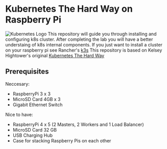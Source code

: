 # Kubernetes The Hard Way on Raspberry Pi
![Kubernetes Logo](https://kubernetes.io/images/kubernetes-horizontal-color.png)
This repository will guide you through installing and configuring k8s cluster.
After completing the lab you will have a better understaing of k8s internal components.
If you just want to install a cluster on your raspberry pi see Rancher's [k3s](https://k3s.io/)
This repository is based on Kelsey Hightower's original [Kubernetes The Hard Way](https://github.com/kelseyhightower/kubernetes-the-hard-way)

## Prerequisites
Neccesary:
- RaspberryPi 3 x 3
- MicroSD Card 4GB x 3
- Gigabit Ethernet Switch

Nice to have:
- RaspberryPi 4 x 5 (2 Masters, 2 Workers and 1 Load Balancer)
- MicroSD Card 32 GB
- USB Charging Hub
- Case for stacking Raspberry Pis on each other
